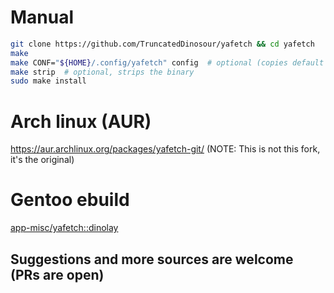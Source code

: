 # Manual
```bash
git clone https://github.com/TruncatedDinosour/yafetch && cd yafetch
make
make CONF="${HOME}/.config/yafetch" config  # optional (copies default config to $HOME/.config/yafetch)
make strip  # optional, strips the binary
sudo make install
```

# Arch linux (AUR)
https://aur.archlinux.org/packages/yafetch-git/  (NOTE: This is not this fork, it's the original)

# Gentoo ebuild
[app-misc/yafetch::dinolay](https://ari-web.netlify.app/gentooatom/app-misc/yafetch)

## Suggestions and more sources are welcome (PRs are open)

